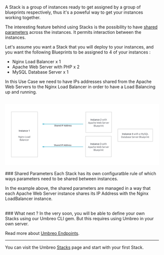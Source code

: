 A Stack is a group of instances ready to get assigned by a group of blueprints respectively, thus it's a poweful way to get your instances working together.

The interesting feature behind using Stacks is the possibility to have [shared parameters](#shared-parameters) across the instances. It permits interaction between the instances.

Let's assume you want a Stack that you will deploy to your instances, and you want the following Blueprints to be assigned to 4 of your instances :
	
* Nginx Load Balancer x 1
* Apache Web Server with PHP x 2
* MySQL Database Server x 1

In this Use Case we need to have IPs addresses shared from the Apache Web Servers to the Nginx Load Balancer in order to have a Load Balancing up and running.
<br />
<br />

<center>
<img class="" src="../../img/stack-example.png" >
</center>

<br />
### Shared Parameters
Each Stack has its own configuratble rule of which ways parameters need to be shared between instances.

In the example above, the shared parameters are managed in a way that each Apache Web Server instance shares its IP Address with the Nginx LoadBalancer instance.

<br />
### What next ?
In the very soon, you will be able to define your own Stacks using our Umbreo CLI gem.
But this requires using Umbreo in your own server.

Read more about [Umbreo Endpoints](/developers/endpoints).

-----
You can visit the Umbreo [Stacks](https://beta.umbreo.com/stack_templates) page and start with your first Stack.
